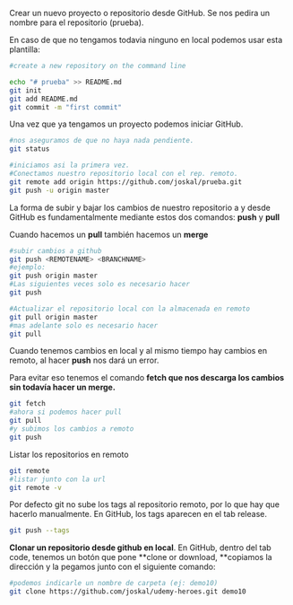 Crear un nuevo proyecto o repositorio desde GitHub. Se nos pedira un nombre para el repositorio (prueba).

En caso de que no tengamos todavia ninguno en local podemos usar esta plantilla:

```sh
#create a new repository on the command line

echo "# prueba" >> README.md
git init
git add README.md
git commit -m "first commit"
```

Una vez que ya tengamos un proyecto podemos iniciar GitHub.

```sh
#nos aseguramos de que no haya nada pendiente.
git status

#iniciamos asi la primera vez.
#Conectamos nuestro repositorio local con el rep. remoto.
git remote add origin https://github.com/joskal/prueba.git
git push -u origin master

```

La forma de subir y bajar los cambios de nuestro repositorio a y desde GitHub es fundamentalmente mediante estos dos comandos: **push** y **pull**

Cuando hacemos un **pull** también hacemos un **merge**

```sh
#subir cambios a github
git push <REMOTENAME> <BRANCHNAME> 
#ejemplo:
git push origin master
#Las siguientes veces solo es necesario hacer
git push

#Actualizar el repositorio local con la almacenada en remoto
git pull origin master
#mas adelante solo es necesario hacer
git pull
```

Cuando tenemos cambios en local y al mismo tiempo hay cambios en remoto, al hacer **push** nos dará un error.

Para evitar eso tenemos el comando **fetch **que nos descarga los cambios sin todavía hacer un merge**.**

```sh
git fetch
#ahora si podemos hacer pull
git pull
#y subimos los cambios a remoto
git push
```

Listar los repositorios en remoto

```sh
git remote
#listar junto con la url
git remote -v
```

Por defecto git no sube los tags al repositorio remoto, por lo que hay que hacerlo manualmente. En GitHub, los tags aparecen en el tab release.

```sh
git push --tags
```

**Clonar un repositorio desde github en local**. En GitHub, dentro del tab code, tenemos un botón que pone **clone or download, **copiamos la dirección y la pegamos junto con el siguiente comando:

```sh
#podemos indicarle un nombre de carpeta (ej: demo10) 
git clone https://github.com/joskal/udemy-heroes.git demo10
```